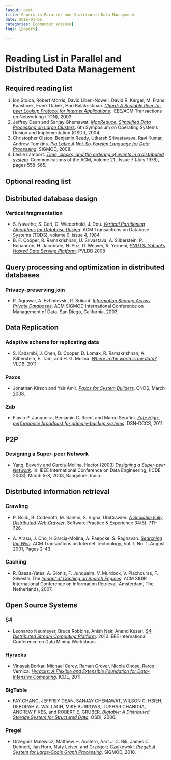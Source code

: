 ```yaml
---
layout: post
title: Papers in Parallel and Distributed Data Management
date: 2016-01-06
categories: [computer science]
tags: [papers]

---
```


# Reading List in Parallel and Distributed Data Management

## Required reading list

1. Ion Stoica, Robert Morris, David Liben-Nowell, David R. Karger, M. Frans Kaashoek, Frank Dabek, Hari Balakrishnan. *[Chord: A Scalable Peer-to-peer Lookup Protocol for Internet Applications](http://web.stanford.edu/class/cs347/reading/paper-ton.pdf)*. IEEE/ACM Transactions on Networking (TON), 2003.
2. Jeffrey Dean and Sanjay Ghemawat. *[MapReduce: Simplified Data Processing on Large Clusters](http://web.stanford.edu/class/cs347/reading/mapreduce-osdi04.pdf)*. 6th Symposium on Operating Systems Design and Implementation (OSDI), 2004.
3. Christopher Olston, Benjamin Reedy, Utkarsh Srivastavava, Ravi Kumar, Andrew Tomkins. *[Pig Latin: A Not-So-Foreign Language for Data Processing](http://web.stanford.edu/class/cs347/reading/sigmod08.pdf)*. SIGMOD, 2008.
4. Leslie Lamport. *[Time, clocks, and the ordering of events in a distributed system](http://web.stanford.edu/class/cs347/reading/p558-lamport.pdf)*. Communications of the ACM, Volume 21 , Issue 7 (July 1978), pages 558-565.


## Optional reading list

## Distributed database design
### Vertical fragmentation
* S. Navathe, S. Ceri, G. Wiederhold, J. Dou. *[Vertical Partitioning Algorithms for Database Design](http://web.stanford.edu/class/cs347/reading/navathe1984vertical.pdf)*. ACM Transactions on Database Systems (TODS), volume 9, issue 4, 1984.
* B. F. Cooper, R. Ramakrishnan, U. Srivastava, A. Silberstein, P. Bohannon, H. Jacobsen, N. Puz, D. Weaver, R. Yerneni, *[PNUTS: Yahoo!’s Hosted Data Serving Platform](http://web.stanford.edu/class/cs347/reading/pnuts.pdf)*. PVLDB 2008



## Query processing and optimization in distributed databases
### Privacy-preserving join
* R. Agrawal, A. Evfimievski, R. Srikant. *[Information Sharing Across Private Databases](http://web.stanford.edu/class/cs347/reading/agrawal2003information.pdf)*. ACM SIGMOD International Conference on Management of Data, San Diego, California, 2003.

## Data Replication
### Adaptive scheme for replicating data
* S. Kadambi, J. Chen, B. Cooper, D. Lomax, R. Ramakrishnan, A. Silberstein, E. Tam, and H. G. Molina. *[Where in the world is my data?](http://web.stanford.edu/class/cs347/reading/p1040-kadambi.pdf)* VLDB, 2011.

### Paxos
* Jonathan Kirsch and Yair Amir. *[Paxos for System Builders](http://web.stanford.edu/class/cs347/reading/paxos_for_system_builders.pdf)*. CNDS, March 2008.

### Zab
* Flavio P. Junqueira, Benjamin C. Reed, and Marco Serafini. *[Zab: High-performance broadcast for primary-backup systems](http://web.stanford.edu/class/cs347/reading/zab.pdf)*. DSN-DCCS, 2011.

## P2P
### Designing a Super-peer Network
* Yang, Beverly and Garcia-Molina, Hector (2003) *[Designing a Super-peer Network](http://web.stanford.edu/class/cs347/reading/superpeer.pdf)*. In: IEEE International Conference on Data Engineering, (ICDE 2003), March 5-8, 2003, Bangalore, India.

## Distributed information retrieval
### Crawling
* P. Boldi, B. Codenotti, M. Santini, S. Vigna. UbiCrawler: *[A Scalable Fully Distributed Web Crawler](http://web.stanford.edu/class/cs347/reading/boldi2004ubicrawler.pdf)*. Software Practice & Experience 34(8): 711-726.

* A. Arasu, J. Cho, H.Garcia-Molina, A. Paepcke, S. Raghavan. *[Searching the Web](http://web.stanford.edu/class/cs347/reading/SearchingWeb.pdf)*. ACM Transactions on Internet Technology, Vol. 1, No. 1, August 2001, Pages 2–43. 

### Caching
* R. Baeza-Yates, A. Gionis, F. Junqueira, V. Murdock, V. Plachouras, F. Silvestri. The *[Impact of Caching on Search Engines](http://web.stanford.edu/class/cs347/reading/baeza2007impact.pdf)*. ACM SIGIR International Conference on Information Retrieval, Amsterdam, The Netherlands, 2007.

## Open Source Systems
### S4
* Leonardo Neumeyer, Bruce Robbins, Anish Nair, Anand Kesari. *[S4: Distributed Stream Computing Platform](http://web.stanford.edu/class/cs347/reading/S4PaperV2.pdf)*. 2010 IEEE International Conference on Data Mining Workshops.

### Hyracks
* Vinayak Borkar, Michael Carey, Raman Grover, Nicola Onose, Rares Vernica. *[Hyracks: A Flexible and Extensible Foundation for Data-Intensive Computing](http://web.stanford.edu/class/cs347/reading/hyracks.pdf)*. ICDE, 2011.

### BigTable
* FAY CHANG, JEFFREY DEAN, SANJAY GHEMAWAT, WILSON C. HSIEH, DEBORAH A. WALLACH, MIKE BURROWS, TUSHAR CHANDRA, ANDREW FIKES, and ROBERT E. GRUBER. *[Bigtable: A Distributed Storage System for Structured Data](http://web.stanford.edu/class/cs347/reading/bigtable.pdf)*. OSDI, 2006.

### Pregel
* Grzegorz Malewicz, Matthew H. Austern, Aart J. C. Bik, James C. Dehnert, Ilan Horn, Naty Leiser, and Grzegorz Czajkowski. *[Pregel: A System for Large-Scale Graph Processing](http://web.stanford.edu/class/cs347/reading/pregel.pdf)*. SIGMOD, 2010.


